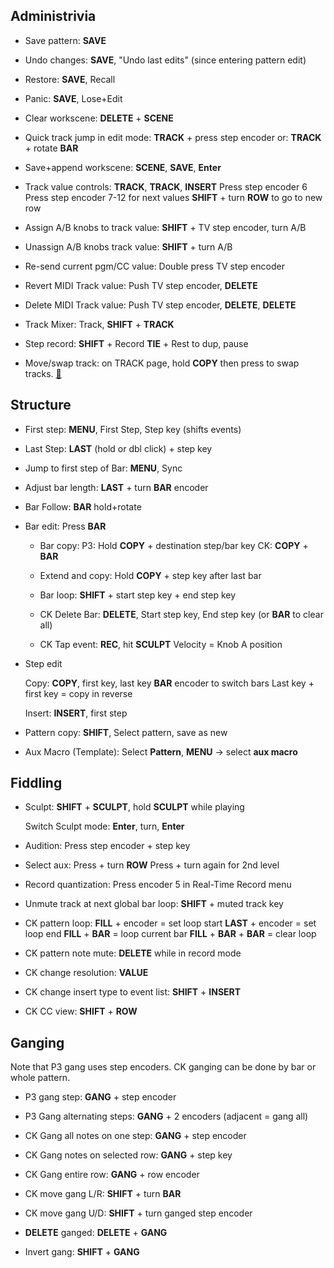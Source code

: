 
Administrivia
-------------

* Save pattern: __SAVE__

* Undo changes: __SAVE__, "Undo last edits" (since entering pattern edit)

* Restore: __SAVE__, Recall

* Panic: __SAVE__, Lose+Edit

* Clear workscene: __DELETE__ + __SCENE__

* Quick track jump in edit mode: __TRACK__ + press step encoder
                             or: __TRACK__ + rotate __BAR__

* Save+append workscene: __SCENE__, __SAVE__, __Enter__

* Track value controls: __TRACK__, __TRACK__, __INSERT__
                        Press step encoder 6
                        Press step encoder 7-12 for next values
                        __SHIFT__ + turn __ROW__ to go to new row

* Assign A/B knobs to track value: __SHIFT__ + TV step encoder, turn A/B

* Unassign A/B knobs track value: __SHIFT__ + turn A/B

* Re-send current pgm/CC value: Double press TV step encoder

* Revert MIDI Track value: Push TV step encoder, __DELETE__

* Delete MIDI Track value: Push TV step encoder, __DELETE__, __DELETE__

* Track Mixer: Track, __SHIFT__ + __TRACK__

* Step record: __SHIFT__ + Record
               __TIE__ + Rest to dup, pause              
               
* Move/swap track: on TRACK page, hold __COPY__ then press <track encoder> to swap tracks. [🔗](http://forum.sequentix.com/viewtopic.php?f=2&t=104&p=25147&hilit=move+track#p25147)              


Structure
---------

* First step: __MENU__, First Step, Step key (shifts events)

* Last Step: __LAST__ (hold or dbl click) + step key

* Jump to first step of Bar: __MENU__, Sync

* Adjust bar length: __LAST__ + turn __BAR__ encoder

* Bar Follow: __BAR__ hold+rotate

* Bar edit: Press __BAR__

    * Bar copy: P3: Hold __COPY__ + destination step/bar key
                CK: __COPY__ + __BAR__

    * Extend and copy: Hold __COPY__ + step key after last bar

    * Bar loop: __SHIFT__ + start step key + end step key

    * CK Delete Bar: __DELETE__, Start step key, End step key (or __BAR__ to clear all)

    * CK Tap event: __REC__, hit __SCULPT__
                    Velocity = Knob A position

* Step edit

    Copy: __COPY__, first key, last key
        __BAR__ encoder to switch bars
        Last key + first key = copy in reverse

    Insert: __INSERT__, first step

* Pattern copy: __SHIFT__, Select pattern, save as new

* Aux Macro (Template): Select __Pattern__, __MENU__ -> select __aux macro__

Fiddling
--------

* Sculpt: __SHIFT__ + __SCULPT__, hold __SCULPT__ while playing

    Switch Sculpt mode: __Enter__, turn, __Enter__

* Audition: Press step encoder + step key

* Select aux: Press + turn __ROW__
              Press + turn again for 2nd level

* Record quantization: Press encoder 5 in Real-Time Record menu

* Unmute track at next global bar loop: __SHIFT__ + muted track key

* CK pattern loop: __FILL__ + encoder = set loop start
                   __LAST__ + encoder = set loop end
                   __FILL__ + __BAR__ = loop current bar
                   __FILL__ + __BAR__ + __BAR__ = clear loop

* CK pattern note mute: __DELETE__ while in record mode

* CK change resolution: __VALUE__

* CK change insert type to event list: __SHIFT__ + __INSERT__

* CK CC view: __SHIFT__ + __ROW__

Ganging
-------

Note that P3 gang uses step encoders. CK ganging can be done by bar or whole 
pattern.

* P3 gang step: __GANG__ + step encoder

* P3 Gang alternating steps: __GANG__ + 2 encoders (adjacent = gang all)

* CK Gang all notes on one step: __GANG__ + step encoder

* CK Gang notes on selected row: __GANG__ + step key

* CK Gang entire row: __GANG__ + row encoder

* CK move gang L/R: __SHIFT__ + turn __BAR__

* CK move gang U/D: __SHIFT__ + turn ganged step encoder

* __DELETE__ ganged: __DELETE__ + __GANG__

* Invert gang: __SHIFT__ + __GANG__

